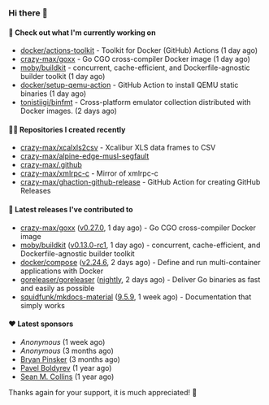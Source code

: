 ### Hi there 👋

#### 👷 Check out what I'm currently working on

- [docker/actions-toolkit](https://github.com/docker/actions-toolkit) - Toolkit for Docker (GitHub) Actions (1 day ago)
- [crazy-max/goxx](https://github.com/crazy-max/goxx) - Go CGO cross-compiler Docker image (1 day ago)
- [moby/buildkit](https://github.com/moby/buildkit) - concurrent, cache-efficient, and Dockerfile-agnostic builder toolkit (1 day ago)
- [docker/setup-qemu-action](https://github.com/docker/setup-qemu-action) - GitHub Action to install QEMU static binaries (1 day ago)
- [tonistiigi/binfmt](https://github.com/tonistiigi/binfmt) - Cross-platform emulator collection distributed with Docker images. (2 days ago)

#### 👨‍💻 Repositories I created recently

- [crazy-max/xcalxls2csv](https://github.com/crazy-max/xcalxls2csv) - Xcalibur XLS data frames to CSV
- [crazy-max/alpine-edge-musl-segfault](https://github.com/crazy-max/alpine-edge-musl-segfault)
- [crazy-max/.github](https://github.com/crazy-max/.github)
- [crazy-max/xmlrpc-c](https://github.com/crazy-max/xmlrpc-c) - Mirror of xmlrpc-c
- [crazy-max/ghaction-github-release](https://github.com/crazy-max/ghaction-github-release) - GitHub Action for creating GitHub Releases

#### 🚀 Latest releases I've contributed to

- [crazy-max/goxx](https://github.com/crazy-max/goxx) ([v0.27.0](https://github.com/crazy-max/goxx/releases/tag/v0.27.0), 1 day ago) - Go CGO cross-compiler Docker image
- [moby/buildkit](https://github.com/moby/buildkit) ([v0.13.0-rc1](https://github.com/moby/buildkit/releases/tag/v0.13.0-rc1), 1 day ago) - concurrent, cache-efficient, and Dockerfile-agnostic builder toolkit
- [docker/compose](https://github.com/docker/compose) ([v2.24.6](https://github.com/docker/compose/releases/tag/v2.24.6), 2 days ago) - Define and run multi-container applications with Docker
- [goreleaser/goreleaser](https://github.com/goreleaser/goreleaser) ([nightly](https://github.com/goreleaser/goreleaser/releases/tag/nightly), 2 days ago) - Deliver Go binaries as fast and easily as possible
- [squidfunk/mkdocs-material](https://github.com/squidfunk/mkdocs-material) ([9.5.9](https://github.com/squidfunk/mkdocs-material/releases/tag/9.5.9), 1 week ago) - Documentation that simply works

#### ❤️ Latest sponsors
- _Anonymous_ (1 week ago)
- _Anonymous_ (3 months ago)
- [Bryan Pinsker](https://github.com/BryanPinsker) (3 months ago)
- [Pavel Boldyrev](https://github.com/bpg) (1 year ago)
- [Sean M. Collins](https://github.com/sc68cal) (1 year ago)

Thanks again for your support, it is much appreciated! 🙏
